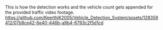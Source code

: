 This is how the detection works and the vehicle count gets appended for the provided traffic video footage.
https://github.com/KeerthiK2005/Vehicle_Detection_System/assets/128359412/07b8ce42-6e40-446b-a9b4-6793c2f5d1cd
